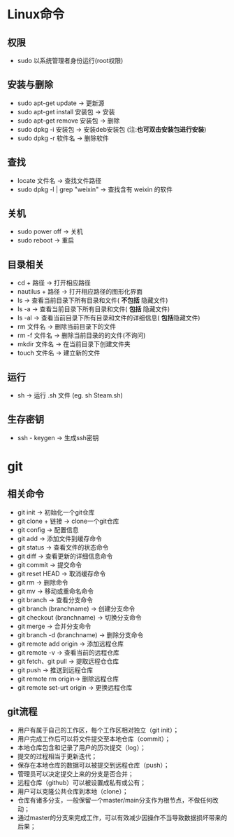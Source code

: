 # Linux命令

## 权限
- sudo 以系统管理者身份运行(root权限)

## 安装与删除
- sudo apt-get update -> 更新源
- sudo apt-get install 安装包 -> 安装
- sudo apt-get remove 安装包 -> 删除 
- sudo dpkg -i 安装包 -> 安装deb安装包 (注:**也可双击安装包进行安装**)
- sudo dpkg -r 软件名 -> 删除软件

## 查找
- locate 文件名 -> 查找文件路径
- sudo dpkg -l | grep "weixin" -> 查找含有 weixin 的软件 

## 关机
- sudo power off -> 关机
- sudo reboot -> 重启

## 目录相关
- cd + 路径 -> 打开相应路径
- nautilus + 路径 -> 打开相应路径的图形化界面 
- ls -> 查看当前目录下所有目录和文件( **不包括** 隐藏文件)
- ls -a -> 查看当前目录下所有目录和文件( **包括** 隐藏文件)
- ls -al -> 查看当前目录下所有目录和文件的详细信息( **包括**隐藏文件)
- rm 文件名 -> 删除当前目录下的文件
- rm -f 文件名 -> 删除当前目录的的文件(不询问)
- mkdir 文件名 -> 在当前目录下创建文件夹
- touch 文件名 -> 建立新的文件

## 运行
- sh -> 运行 .sh 文件 (eg.  sh Steam.sh) 

## 生存密钥
- ssh - keygen -> 生成ssh密钥

# git
## 相关命令
- git init -> 初始化一个git仓库
- git clone + 链接 -> clone一个git仓库
- git config -> 配置信息
- git add -> 添加文件到缓存命令
- git status -> 查看文件的状态命令
- git diff -> 查看更新的详细信息命令
- git commit -> 提交命令
- git reset HEAD -> 取消缓存命令
- git rm -> 删除命令
- git mv -> 移动或重命名命令
- git branch -> 查看分支命令
- git branch (branchname) -> 创建分支命令
- git checkout (branchname) -> 切换分支命令
- git merge -> 合并分支命令
- git branch -d (branchname) -> 删除分支命令
- git remote add origin -> 添加远程仓库
- git remote -v -> 查看当前的远程仓库
- git fetch、git pull -> 提取远程仓仓库
- git push -> 推送到远程仓库
- git remote rm origin-> 删除远程仓库
- git remote set-urt origin -> 更换远程仓库

## git流程
- 用户有属于自己的工作区，每个工作区相对独立（git init）；
- 用户完成工作后可以将文件提交至本地仓库（commit）；
- 本地仓库包含和记录了用户的历次提交（log）；
- 提交的过程相当于更新迭代；
- 保存在本地仓库的数据可以被提交到远程仓库（push）；
- 管理员可以决定提交上来的分支是否合并；
- 远程仓库（github）可以被设置成私有或公有；
- 用户可以克隆公共仓库到本地（clone）；
- 仓库有诸多分支，一般保留一个master/main分支作为根节点，不做任何改动；
- 通过master的分支来完成工作，可以有效减少因操作不当导致数据损坏带来的后果；